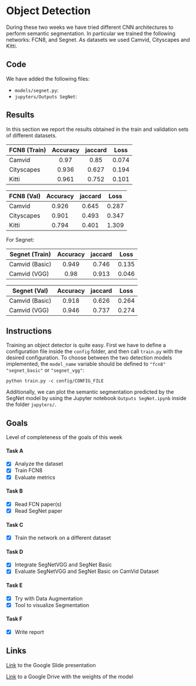 # Object Detection
During these two weeks we have tried different CNN architectures to perform semantic segmentation. In particular we trained the following networks: FCN8, and Segnet. As datasets we used Camvid, Cityscapes and Kitti.

## Code
We have added the following files:
* `models/segnet.py`: 
* `jupyters/Outputs SegNet`: 
## Results
In this section we report the results obtained in the train and validation sets of different datasets.


| FCN8 (Train)    | Accuracy   | jaccard  | Loss  | 
| ----------------- |:------:| :-----:|:-----:|
| Camvid            | 0.97      | 0.85      | 0.074     | 
| Cityscapes        | 0.936      | 0.627      | 0.194     |
| Kitti             | 0.961      | 0.752      | 0.101     |


| FCN8 (Val)    | Accuracy   | jaccard  | Loss  | 
| ----------------- |:------:| :-----:|:-----:|
| Camvid            | 0.926      | 0.645      | 0.287     | 
| Cityscapes        | 0.901      | 0.493      | 0.347     |
| Kitti             | 0.794      | 0.401      | 1.309     |



For Segnet: 

| Segnet (Train)    | Accuracy   | jaccard  | Loss  | 
| ----------------- |:------:| :-----:|:-----:|
| Camvid (Basic)    | 0.949      | 0.746      | 0.135     | 
| Camvid (VGG)      | 0.98      | 0.913      | 0.046     |


| Segnet (Val)    | Accuracy   | jaccard  | Loss  | 
| ----------------- |:------:| :-----:|:-----:|
| Camvid (Basic)    | 0.918      | 0.626      | 0.264     | 
| Camvid (VGG)      | 0.946      | 0.737      | 0.274     |


## Instructions
Training an object detector is quite easy. First we have to define a configuration file inside the `config` folder, and then call `train.py` with the desired configuration. To choose between the two detection models implemented, the `model_name` variable should be defined to `"fcn8"` `"segnet_basic"` or `"segnet_vgg"`:
```
python train.py -c config/CONFIG_FILE
```


Additionally, we can plot the semantic segmentation predicted by the SegNet model by using the Jupyter notebook `Outputs SegNet.ipynb` inside the folder `jupyters/`.

## Goals
Level of completeness of the goals of this week
#### Task A
- [x] Analyze the dataset
- [x] Train FCN8
- [x] Evaluate metrics

#### Task B
- [x] Read FCN paper(s)
- [x] Read SegNet paper

#### Task C
- [x] Train the network on a different dataset

#### Task D
- [x] Integrate SegNetVGG and SegNet Basic
- [x] Evaluate SegNetVGG and SegNet Basic on CamVid Dataset

#### Task E
- [x] Try with Data Augmentation
- [x] Tool to visualize Segmentation

#### Task F
- [x] Write report

## Links
[Link](https://docs.google.com/presentation/d/1V-ui0jbUjdvCARN4frC-gQrkKvEKChS92FLr5iQ614o/edit#slide=id.g1d0f8546dc_1_0) to the Google Slide presentation

[Link](https://drive.google.com/open?id=0B3RGXagP6D6sQ3ZwUDFkdW84N00) to a Google Drive with the weights of the model
